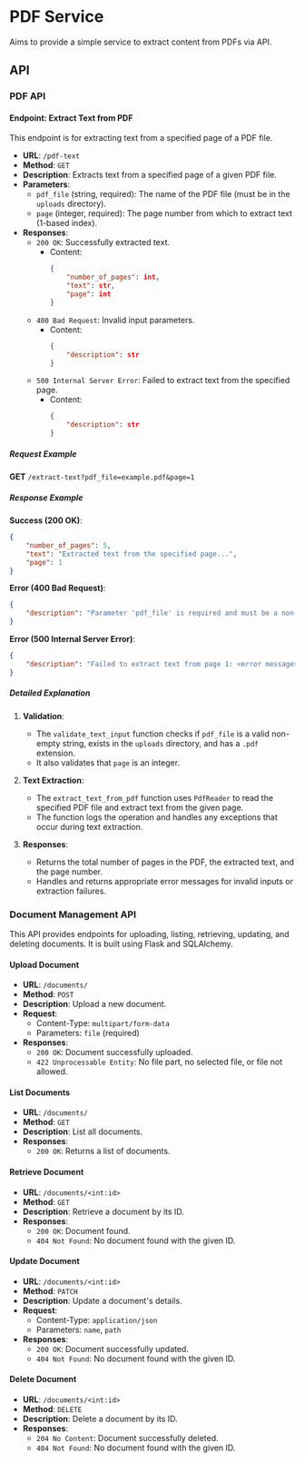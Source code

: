 
# PDF Service

Aims to provide a simple service to extract content from PDFs via API.

## API

### PDF API

#### Endpoint: Extract Text from PDF

This endpoint is for extracting text from a specified page of a PDF file.

- **URL**: `/pdf-text`
- **Method**: `GET`
- **Description**: Extracts text from a specified page of a given PDF file.
- **Parameters**:
  - `pdf_file` (string, required): The name of the PDF file (must be in the `uploads` directory).
  - `page` (integer, required): The page number from which to extract text (1-based index).
- **Responses**:
  - `200 OK`: Successfully extracted text.
    - Content:
      ```json
      {
          "number_of_pages": int,
          "text": str,
          "page": int
      }
      ```
  - `400 Bad Request`: Invalid input parameters.
    - Content:
      ```json
      {
          "description": str
      }
      ```
  - `500 Internal Server Error`: Failed to extract text from the specified page.
    - Content:
      ```json
      {
          "description": str
      }
      ```

##### Request Example

**GET** `/extract-text?pdf_file=example.pdf&page=1`

##### Response Example

**Success (200 OK)**:
```json
{
    "number_of_pages": 5,
    "text": "Extracted text from the specified page...",
    "page": 1
}
```

**Error (400 Bad Request)**:
```json
{
    "description": "Parameter 'pdf_file' is required and must be a non-empty string."
}
```

**Error (500 Internal Server Error)**:
```json
{
    "description": "Failed to extract text from page 1: <error message>"
}
```

##### Detailed Explanation

1. **Validation**:
   - The `validate_text_input` function checks if `pdf_file` is a valid non-empty string, exists in the `uploads` directory, and has a `.pdf` extension.
   - It also validates that `page` is an integer.

2. **Text Extraction**:
   - The `extract_text_from_pdf` function uses `PdfReader` to read the specified PDF file and extract text from the given page.
   - The function logs the operation and handles any exceptions that occur during text extraction.

3. **Responses**:
   - Returns the total number of pages in the PDF, the extracted text, and the page number.
   - Handles and returns appropriate error messages for invalid inputs or extraction failures.

### Document Management API

This API provides endpoints for uploading, listing, retrieving, updating, and deleting documents. It is built using Flask and SQLAlchemy.

#### Upload Document

- **URL**: `/documents/`
- **Method**: `POST`
- **Description**: Upload a new document.
- **Request**:
  - Content-Type: `multipart/form-data`
  - Parameters: `file` (required)
- **Responses**:
  - `200 OK`: Document successfully uploaded.
  - `422 Unprocessable Entity`: No file part, no selected file, or file not allowed.

#### List Documents

- **URL**: `/documents/`
- **Method**: `GET`
- **Description**: List all documents.
- **Responses**:
  - `200 OK`: Returns a list of documents.

#### Retrieve Document

- **URL**: `/documents/<int:id>`
- **Method**: `GET`
- **Description**: Retrieve a document by its ID.
- **Responses**:
  - `200 OK`: Document found.
  - `404 Not Found`: No document found with the given ID.

#### Update Document

- **URL**: `/documents/<int:id>`
- **Method**: `PATCH`
- **Description**: Update a document's details.
- **Request**:
  - Content-Type: `application/json`
  - Parameters: `name`, `path`
- **Responses**:
  - `200 OK`: Document successfully updated.
  - `404 Not Found`: No document found with the given ID.

#### Delete Document

- **URL**: `/documents/<int:id>`
- **Method**: `DELETE`
- **Description**: Delete a document by its ID.
- **Responses**:
  - `204 No Content`: Document successfully deleted.
  - `404 Not Found`: No document found with the given ID.

